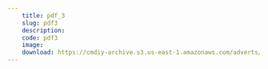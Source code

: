 ```yaml
---
    title: pdf_3
    slug: pdf3
    description:
    code: pdf3
    image:
    download: https://cmdiy-archive.s3.us-east-1.amazonaws.com/adverts/documents/pdf_3.html
---
```

<!-- Content of the page -->

##
        